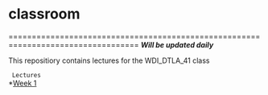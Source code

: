 
# **classroom**
==================================================================================
**_Will be updated daily_**

This repositiory contains lectures for the WDI_DTLA_41 class

``` Lectures```        
*[Week 1](./unit_a/week_01)







